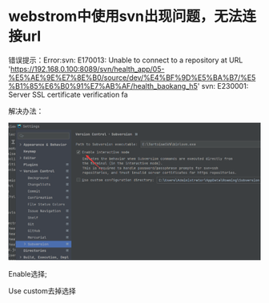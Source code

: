 # webstrom中使用svn出现问题，无法连接url

错误提示：Error:svn: E170013: Unable to connect to a repository at URL 'https://192.168.0.100:8089/svn/health_app/05-%E5%AE%9E%E7%8E%B0/source/dev/%E4%BF%9D%E5%BA%B7/%E5%B1%85%E6%B0%91%E7%AB%AF/health_baokang_h5' svn: E230001: Server SSL certificate verification fa

解决办法：

![Image text](../../.vuepress/public/takeNotes/webstorm/01/01.png)

Enable选择;

Use custom去掉选择
